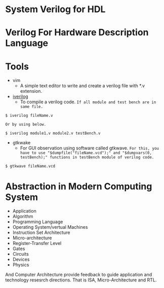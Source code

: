 # System Verilog for HDL

# Verilog For Hardware Description Language

# Tools
* vim
	- A simple text editor to write and create a verilog file with *.v extension.
* [iverilog](https://steveicarus.github.io/iverilog/index.html)
	- To compile a verilog code. `If all module and test bench are in same file.`
```
$ iverilog fileName.v      
```
`Or by using below.`
```
$ iverilog module1.v module2.v testBench.v
```

* gtkwake
	- For GUI observation using software called gtkwave. `For this, you have to use "$dumpfile("fileName.vcd");" and "$dumpvars(0, testBench);" functions in testBench module of verilog code.`
```
$ gtkwave fileName.vcd
```



# Abstraction in Modern Computing System

* Application
* Algorithm
* Programming Language
* Operating System/vertual Machines
* Instruction Set Architecture
* Micro-architecture
* Register-Transfer Level
* Gates
* Circuits
* Devices
* Physics

And Computer Architecture provide feedback to guide application and technology resesrch directions. That is ISA, Micro-Architecture and RTL.
